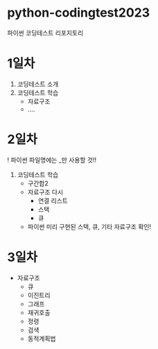 # python-codingtest2023
파이썬 코딩테스트 리포지토리



# 1일차
1. 코딩테스트 소개
2. 코딩테스트 학습
    - 자료구조
    - ....


# 2일차
! 파이썬 파일명에는 _만 사용할 것!!
1. 코딩테스트 학습
    - 구간합2
    - 자료구조 다시
        - 연결 리스트
        - 스택
        - 큐
    - 파이썬 미리 구현된 스택, 큐, 기타 자료구조 확인!

# 3일차
- 자료구조
    - 큐
    - 이진트리
    - 그래프
    - 재귀호출
    - 정령
    - 검색
    - 동적계획법